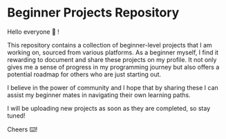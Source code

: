 # Beginner Projects Repository

Hello everyone 👋 !

This repository contains a collection of beginner-level projects that I am working on, sourced from various platforms. As a beginner myself, I find it rewarding to document and share these projects on my profile. It not only gives me a sense of progress in my programming journey but also offers a potential roadmap for others who are just starting out.

I believe in the power of community and I hope that by sharing these I can assist my beginner mates in navigating their own learning paths. 

I will be uploading new projects as soon as they are completed, so stay tuned!

Cheers ⌨️!
